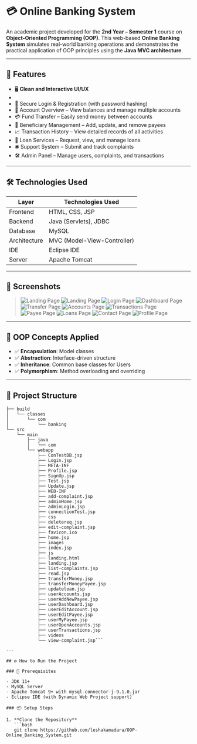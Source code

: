 # 💳 Online Banking System

An academic project developed for the **2nd Year – Semester 1** course on **Object-Oriented Programming (OOP)**. This web-based **Online Banking System** simulates real-world banking operations and demonstrates the practical application of OOP principles using the **Java MVC architecture**.

---

## 🚀 Features

- 🖥️ **Clean and Interactive UI/UX**
- 
- 🔐 Secure Login & Registration (with password hashing)
- 🧾 Account Overview – View balances and manage multiple accounts
- 💳 Fund Transfer – Easily send money between accounts
- 👥 Beneficiary Management – Add, update, and remove payees
- 📈 Transaction History – View detailed records of all activities
- 🏦 Loan Services – Request, view, and manage loans
- 🛎️ Support System – Submit and track complaints
- 🛠️ Admin Panel – Manage users, complaints, and transactions

---

## 🛠 Technologies Used

| Layer      | Technologies Used                          |
|------------|--------------------------------------------|
| Frontend   | HTML, CSS, JSP                             |
| Backend    | Java (Servlets), JDBC                      |
| Database   | MySQL                                      |
| Architecture | MVC (Model-View-Controller)              |
| IDE        | Eclipse IDE                                |
| Server     | Apache Tomcat                              |

---

## 📸 Screenshots

> ![Landing Page](screenshots/landing.png)
> ![Landing Page](screenshots/landing2.png)
> ![Login Page](screenshots/login.png)
> ![Dashboard Page](screenshots/dashboard.png)
> ![Transfer Page](screenshots/transfer.png)
> ![Accounts Page](screenshots/accounts.png)
> ![Transactions Page](screenshots/transactions.png)
> ![Payee Page](screenshots/payee.png)
> ![Loans Page](screenshots/loans.png)
> ![Contact Page](screenshots/contact.png)
> ![Profile Page](screenshots/profile.png)

---

## 🧠 OOP Concepts Applied

- ✅ **Encapsulation**: Model classes
- ✅ **Abstraction**: Interface-driven structure
- ✅ **Inheritance**: Common base classes for Users
- ✅ **Polymorphism**: Method overloading and overriding

---

## 📁 Project Structure

```.
├── build
│   └── classes
│       └── com
│           └── banking
└── src
    └── main
        ├── java
        │   └── com
        └── webapp
            ├── ConTestDB.jsp
            ├── Login.jsp
            ├── META-INF
            ├── Profile.jsp
            ├── SignUp.jsp
            ├── Test.jsp
            ├── Update.jsp
            ├── WEB-INF
            ├── add-complaint.jsp
            ├── adminHome.jsp
            ├── adminLogin.jsp
            ├── connectionTest.jsp
            ├── css
            ├── deletereq.jsp
            ├── edit-complaint.jsp
            ├── favicon.ico
            ├── home.jsp
            ├── images
            ├── index.jsp
            ├── js
            ├── landing.html
            ├── landing.jsp
            ├── list-complaints.jsp
            ├── read.jsp
            ├── transferMoney.jsp
            ├── transferMoneyPayee.jsp
            ├── updateloan.jsp
            ├── userAccounts.jsp
            ├── userAddNewPayee.jsp
            ├── userDashboard.jsp
            ├── userEditAccount.jsp
            ├── userEditPayee.jsp
            ├── userMyPayee.jsp
            ├── userOpenAccounts.jsp
            ├── userTransactions.jsp
            ├── videos
            └── view-complaint.jsp```

---

## ⚙️ How to Run the Project

### 🔧 Prerequisites

- JDK 11+
- MySQL Server
- Apache Tomcat 9+ with mysql-connector-j-9.1.0.jar
- Eclipse IDE (with Dynamic Web Project support)

### 📦 Setup Steps

1. **Clone the Repository**
   ```bash
   git clone https://github.com/leshakamadara/OOP-Online_Banking_System.git
